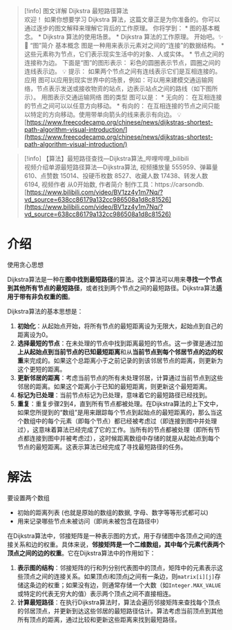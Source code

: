 > [!info] 图文详解 Dijkstra 最短路径算法  
> 欢迎！ 如果你想要学习 Dijkstra 算法，这篇文章正是为你准备的。你可以通过逐步的图文解释来理解它背后的工作原理。 你将学到： * 图的基本概念。 * Dijkstra 算法的使用场景。 * Dijkstra 算法的工作原理。 开始吧。✨ 🔹 “图”简介 基本概念 图是一种用来表示元素对之间的“连接”的数据结构。 * 这些元素称为节点，它们表示现实生活中的对象、人或实体。 * 节点之间的连接称为边。 下面是“图”的图形表示： 彩色的圆圈表示节点，圆圈之间的连线表示边。 💡 提示： 如果两个节点之间有连线表示它们是互相连接的。 应用 图可以应用到现实世界中的场景，例如：可以用来建模交通运输网络，节点表示发送或接收物资的站点，边表示站点之间的路线（如下图所示）。 用图表示交通运输网络 图的类型 图可以是： * 无向的： 在互相连接的节点之间可以以任意方向移动。 * 有向的： 在互相连接的节点之间只能以特定的方向移动。使用带单向箭头的线来表示有向边。 💡  
> [https://www.freecodecamp.org/chinese/news/dijkstras-shortest-path-algorithm-visual-introduction/](https://www.freecodecamp.org/chinese/news/dijkstras-shortest-path-algorithm-visual-introduction/)  

> [!info] 【算法】最短路径查找—Dijkstra算法_哔哩哔哩_bilibili  
> 视频介绍单源最短路径算法—Dijkstra算法, 视频播放量 555959、弹幕量 610、点赞数 15014、投硬币枚数 8527、收藏人数 17438、转发人数 6194, 视频作者 从0开始数, 作者简介 制作工具：https://carsondb.  
> [https://www.bilibili.com/video/BV1zz4y1m7Nq/?vd_source=638cc86179a132cc986508a1d8c81526](https://www.bilibili.com/video/BV1zz4y1m7Nq/?vd_source=638cc86179a132cc986508a1d8c81526)  

# 介绍

使用贪心思想

Dijkstra算法是一种在**图中找到最短路径**的算法。这个算法可以用来**寻找一个节点到其他所有节点的最短路径**，或者找到两个节点之间的最短路径。Dijkstra算法**适用于带有非负权重的图**。

Dijkstra算法的基本思想是：

1. **初始化**：从起始点开始，将所有节点的最短距离设为无限大，起始点到自己的距离设为0。
2. **选择最短的节点**：在未处理的节点中找到距离最短的节点。这一步骤是通过加**上从起始点到当前节点的已知最短距离**和从**当前节点到每个邻居节点的边的权重**来完成的。如果这个总距离小于之前记录的到该邻居节点的距离，则更新为这个更短的距离。
3. **更新邻居的距离**：考虑当前节点的所有未处理邻居，计算通过当前节点到这些邻居的距离。如果这个距离小于已知的最短距离，则更新这个最短距离。
4. **标记为已处理**：当前节点标记为已处理，意味着它的最短路径已经找到。
5. **重复**：重复步骤2到4，直到所有节点都被处理。在Dijkstra算法的上下文中，如果您所提到的“数组”是用来跟踪每个节点到起始点的最短距离的，那么当这个数组中的每个元素（即每个节点）都已经被考虑过（即连接到图中并处理过），这意味着算法已经完成了它的工作。当所有的节点都被处理（即所有节点都连接到图中并被考虑过），这时候距离数组中存储的就是从起始点到每个节点的最短距离。这表示算法已经完成了寻找最短路径的任务。

  

# 解法

要设置两个数组

- 初始的距离列表 (也就是原始的数组的数据, 字母、数字等等形式都可以)
- 用来记录哪些节点未被访问（即尚未被包含在路径中）

  

在Dijkstra算法中，邻接矩阵是一种表示图的方式，用于存储图中各顶点之间的连接关系和边的权重。具体来说，**邻接矩阵是一个二维数组，其中每个元素代表两个顶点之间的边的权重**。它在Dijkstra算法中的作用如下：

1. **表示图的结构**：邻接矩阵的行和列分别代表图中的顶点，矩阵中的元素表示这些顶点之间的连接关系。如果顶点i和顶点j之间有一条边，则`matrix[i][j]`存储这条边的权重；如果没有边，则通常存储一个大数（如`Integer.MAX_VALUE`或特定的代表无穷大的值）表示两个顶点之间不直接相连。
2. **计算最短路径**：在执行Dijkstra算法时，算法会遍历邻接矩阵来查找每个顶点的邻居顶点，并更新到达这些邻居的最短路径估计。算法考虑当前顶点到其他所有顶点的距离，通过比较和更新这些距离来找到最短路径。